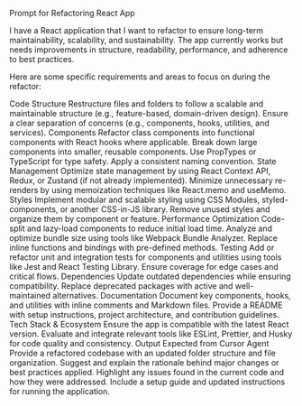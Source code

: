 Prompt for Refactoring React App

I have a React application that I want to refactor to ensure long-term maintainability, scalability, and sustainability. The app currently works but needs improvements in structure, readability, performance, and adherence to best practices.

Here are some specific requirements and areas to focus on during the refactor:

Code Structure
Restructure files and folders to follow a scalable and maintainable structure (e.g., feature-based, domain-driven design).
Ensure a clear separation of concerns (e.g., components, hooks, utilities, and services).
Components
Refactor class components into functional components with React hooks where applicable.
Break down large components into smaller, reusable components.
Use PropTypes or TypeScript for type safety.
Apply a consistent naming convention.
State Management
Optimize state management by using React Context API, Redux, or Zustand (if not already implemented).
Minimize unnecessary re-renders by using memoization techniques like React.memo and useMemo.
Styles
Implement modular and scalable styling using CSS Modules, styled-components, or another CSS-in-JS library.
Remove unused styles and organize them by component or feature.
Performance Optimization
Code-split and lazy-load components to reduce initial load time.
Analyze and optimize bundle size using tools like Webpack Bundle Analyzer.
Replace inline functions and bindings with pre-defined methods.
Testing
Add or refactor unit and integration tests for components and utilities using tools like Jest and React Testing Library.
Ensure coverage for edge cases and critical flows.
Dependencies
Update outdated dependencies while ensuring compatibility.
Replace deprecated packages with active and well-maintained alternatives.
Documentation
Document key components, hooks, and utilities with inline comments and Markdown files.
Provide a README with setup instructions, project architecture, and contribution guidelines.
Tech Stack & Ecosystem
Ensure the app is compatible with the latest React version.
Evaluate and integrate relevant tools like ESLint, Prettier, and Husky for code quality and consistency.
Output Expected from Cursor Agent
Provide a refactored codebase with an updated folder structure and file organization.
Suggest and explain the rationale behind major changes or best practices applied.
Highlight any issues found in the current code and how they were addressed.
Include a setup guide and updated instructions for running the application.